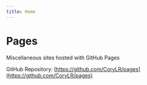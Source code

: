 ```yaml
---
title: Home
---
```


# Pages

Miscellaneous sites hosted with GitHub Pages

GitHub Repository: [https://github.com/CoryLR/pages](https://github.com/CoryLR/pages)


